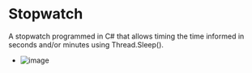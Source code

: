 # Stopwatch
A stopwatch programmed in C# that allows timing the time informed in seconds and/or minutes using Thread.Sleep().

- ![image](https://github.com/duhmurillo/stopwatch/assets/57548715/4e46fa86-f8b2-436c-a03c-5f954944038d)
